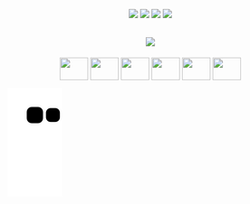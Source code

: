 <!--
<div align="center"> 
  <img height="225em" src="https://github-readme-stats.vercel.app/api?username=nicolascoutochaves&show_icons=true&theme=dracula">
</div> Quando minha nota for boa eu boto de volta KKKK-->

<div align="center">
  
  <a href="mailto:nicolasdocoutochaves@gmail.com" target="_blank"><img src="https://img.shields.io/badge/Gmail-D14836?style=for-the-badge&logo=gmail&logoColor=white" target="_blank"></a>
  <a href="https://www.facebook.com/nicolas.chaves.1048/" target="_blank"><img src="https://img.shields.io/badge/Facebook-1877F2?style=for-the-badge&logo=facebook&logoColor=white" target="_blank"></a>
  <a href="https://www.instagram.com/nick.260/" target="_blank"><img src="https://img.shields.io/badge/-Instagram-%23E4405F?style=for-the-badge&logo=instagram&logoColor=white" target="_blank"></a>
  <a href="https://www.linkedin.com/in/n%C3%ADcolas-chaves-27b7a1268/" target="_blank"><img src="https://img.shields.io/badge/-LinkedIn-%230077B5?style=for-the-badge&logo=linkedin&logoColor=white" target="_blank"></a> 
  
</div><br>
<div align="center" style="display: inline_block">
  <img width="300em" src="https://github-readme-stats.vercel.app/api/top-langs/?username=nicolascoutochaves&layout=compact"><br><br>
  <img align="center" height="40" width="50" src="https://icongr.am/devicon/linux-original.svg?size=148&color=currentColor">
  <img align="center" height="40" width="50" src="https://icongr.am/devicon/c-original.svg?size=148&color=currentColor">
  <img align="center" height="40" width="50" src="https://icongr.am/devicon/git-original.svg?size=148&color=currentColor">
  <img align="center" height="40" width="50" src="https://icongr.am/devicon/html5-original.svg?size=148&color=currentColor">
  <img align="center" height="40" width="50" src="https://icongr.am/devicon/css3-original.svg?size=148&color=currentColor">
  <img align="center" height="40" width="50" src="https://icongr.am/devicon/javascript-original.svg?size=148&color=currentColor">
  
  <br>
</div>


![Snake animation](https://github.com/nicolascoutochaves/nicolascoutochaves/blob/output/github-contribution-grid-snake.svg)


